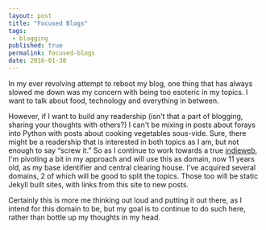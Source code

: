 ```yaml
---
layout: post
title: "Focused Blogs"
tags:
 - blogging
published: true
permalink: focused-blogs
date: 2016-01-30
---
```


In my ever revolving attempt to reboot my blog, one thing that has always slowed me down was my concern with being too esoteric in my topics. I want to talk about food, technology and everything in between.

However, if I want to build any readership (isn't that a part of blogging, sharing your thoughts with others?) I can't be mixing in posts about forays into Python with posts about cooking vegetables sous-vide. Sure, there might be a readership that is interested in both topics as I am, but not enough to say “screw it.” So as I continue to work towards a true [indieweb](https://indiewebcamp.com), I'm pivoting a bit in my approach and will use this as domain, now 11 years old, as my base identifier and central clearing house. I've acquired several domains, 2 of which will be good to split the topics. Those too will be static Jekyll built sites, with links from this site to new posts.

Certainly this is more me thinking out loud and putting it out there, as I intend for this domain to be, but my goal is to continue to do such here, rather than bottle  up my thoughts in my head.

<a href="https://brid.gy/publish/twitter"></a>
